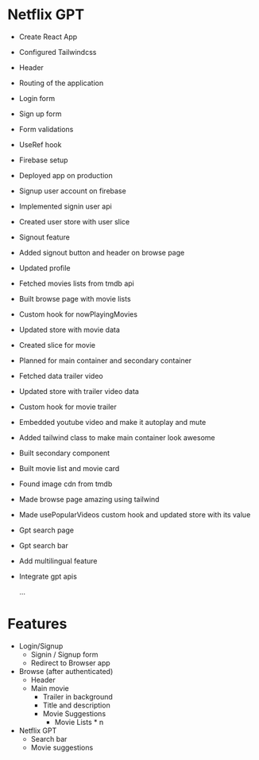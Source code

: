 # Netflix GPT

- Create React App
- Configured Tailwindcss
- Header
- Routing of the application
- Login form
- Sign up form
- Form validations
- UseRef hook
- Firebase setup
- Deployed app on production
- Signup user account on firebase
- Implemented signin user api
- Created user store with user slice
- Signout feature
- Added signout button and header on browse page
- Updated profile
- Fetched movies lists from tmdb api
- Built browse page with movie lists
- Custom hook for nowPlayingMovies
- Updated store with movie data
- Created slice for movie
- Planned for main container and secondary container
- Fetched data trailer video
- Updated store with trailer video data
- Custom hook for movie trailer
- Embedded youtube video and make it autoplay and mute
- Added tailwind class to make main container look awesome
- Built secondary component
- Built movie list and movie card
- Found image cdn from tmdb
- Made browse page amazing using tailwind
- Made usePopularVideos custom hook and updated store with its value
- Gpt search page
- Gpt search bar
- Add multilingual feature
- Integrate gpt apis

  ...

# Features

- Login/Signup
  - Signin / Signup form
  - Redirect to Browser app
- Browse (after authenticated)
  - Header
  - Main movie
    - Trailer in background
    - Title and description
    - Movie Suggestions
      - Movie Lists \* n
- Netflix GPT
  - Search bar
  - Movie suggestions
